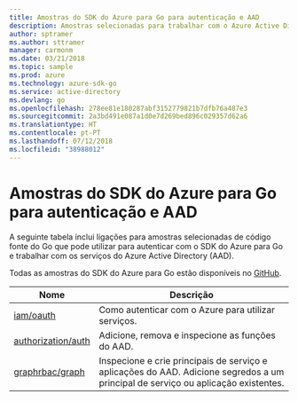 ```yaml
---
title: Amostras do SDK do Azure para Go para autenticação e AAD
description: Amostras selecionadas para trabalhar com o Azure Active Directory (AAD) e a autenticação a partir do SDK do Azure para Go.
author: sptramer
ms.author: sttramer
manager: carmonm
ms.date: 03/21/2018
ms.topic: sample
ms.prod: azure
ms.technology: azure-sdk-go
ms.service: active-directory
ms.devlang: go
ms.openlocfilehash: 278ee81e180287abf3152779821b7dfb76a487e3
ms.sourcegitcommit: 2a3bd491e087a1d0e7d269bed896c029357d62a6
ms.translationtype: HT
ms.contentlocale: pt-PT
ms.lasthandoff: 07/12/2018
ms.locfileid: "38988012"
---
```

# <a name="azure-sdk-for-go-samples-for-authentication-and-aad"></a>Amostras do SDK do Azure para Go para autenticação e AAD

A seguinte tabela inclui ligações para amostras selecionadas de código fonte do Go que pode utilizar para autenticar com o SDK do Azure para Go e trabalhar com os serviços do Azure Active Directory (AAD).

Todas as amostras do SDK do Azure para Go estão disponíveis no [GitHub](https://github.com/Azure-Samples/azure-sdk-for-go-samples).

| Nome | Descrição |
|------|-------------|
| [iam/oauth](https://github.com/Azure-Samples/azure-sdk-for-go-samples/blob/master/iam/oauth.go) | Como autenticar com o Azure para utilizar serviços. |
| [authorization/auth](https://github.com/Azure-Samples/azure-sdk-for-go-samples/blob/master/authorization/auth.go) | Adicione, remova e inspecione as funções do AAD. |
| [graphrbac/graph](https://github.com/Azure-Samples/azure-sdk-for-go-samples/blob/master/graphrbac/graph.go) | Inspecione e crie principais de serviço e aplicações do AAD. Adicione segredos a um principal de serviço ou aplicação existentes. |
